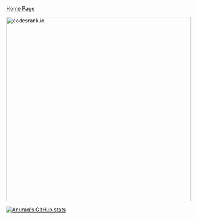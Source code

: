[Home Page](https://johann-petrak.github.io)

<a href="https://profile.codersrank.io/user/johann-petrak"><img src="https://cr-ss-service.azurewebsites.net/api/ScreenShot?widget=summary&username=johann-petrak&show-header=true&branding=false&show-avatar=false" width="500px" alt="codesrank.io"></a>

[![Anurag's GitHub stats](https://github-readme-stats.vercel.app/api?username=johann-petrak)](https://github.com/anuraghazra/github-readme-stats)
